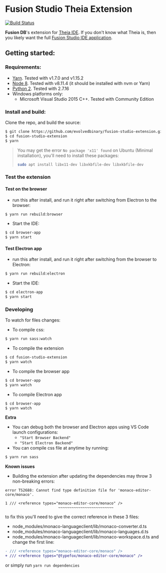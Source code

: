 # Fusion Studio Theia Extension
[![Build Status](https://travis-ci.com/evolvedbinary/fusion-studio-extension.svg?branch=master)](https://travis-ci.com/evolvedbinary/fusion-studio-extension)

**Fusion DB**'s extension for [Theia IDE](https://theia-ide.org).
If you don't know what Theia is, then you likely want the full [Fusion Studio IDE application](https://github.com/evolvedbinary/fusion-studio).



## Getting started:
### Requirements:
* [Yarn](https://yarnpkg.com/lang/en/docs/install/#install-via-chocolatey). Tested with v1.7.0 and v1.15.2
* [Node 8](https://nodejs.org/dist/v8.11.4/). Tested with v8.11.4 (it should be installed with nvm or Yarn)
* [Python 2](https://www.python.org/). Tested with 2.7.16
* Windows platforms only:
    * Microsoft Visual Studio 2015 C++. Tested with Community Edition
 
### Install and build:
Clone the repo, and build the source:
```bash
$ git clone https://github.com/evolvedbinary/fusion-studio-extension.git
$ cd fusion-studio-extension
$ yarn
```

> You may get the error `No package 'x11' found` on Ubuntu (Minimal installation), you'll need to install these packages:
> ```bash
> sudo apt install libx11-dev libxkbfile-dev libxkbfile-dev
> ```

### Test the extension
#### Test on the browser
* run this after install, and run it right after switching from Electron to the browser:
```bash
$ yarn run rebuild:browser
```
* Start the IDE:
```bash
$ cd browser-app
$ yarn start
```
#### Test Electron app
* run this after install, and run it right after switching from the browser to Electron:
```bash
$ yarn run rebuild:electron
```
* Start the IDE:
```bash
$ cd electron-app
$ yarn start
```
### Developing
To watch for files changes:
* To compile css:
```bash
$ yarn run sass:watch
```
* To compile the extension
```bash
$ cd fusion-studio-extension
$ yarn watch
```
* To compile the browser app
```bash
$ cd browser-app
$ yarn watch
```
* To compile Electron app
```bash
$ cd browser-app
$ yarn watch
```

**Extra**
- You can debug both the browser and Electron apps using VS Code launch configurations:
  - `"Start Browser Backend"`
  - `"Start Electron Backend"`
- You can compile css file at anytime by running:
```bash
$ yarn run sass
```
**Known issues**
- Building the extension after updating the dependencies may throw 3 non-breaking errors:
```
error TS2688: Cannot find type definition file for 'monaco-editor-core/monaco'.

1 /// <reference types="monaco-editor-core/monaco" />
                        ~~~~~~~~~~~~~~~~~~~~~~~~~
```
to fix this you'll need to give the correct reference in these 3 files:
  - node_modules/monaco-languageclient/lib/monaco-converter.d.ts
  - node_modules/monaco-languageclient/lib/monaco-languages.d.ts
  - node_modules/monaco-languageclient/lib/monaco-workspace.d.ts
and change the first line:
```diff
- /// <reference types="monaco-editor-core/monaco" />
+ /// <reference types="@typefox/monaco-editor-core/monaco" />
```
or simply run `yarn run dependencies`
